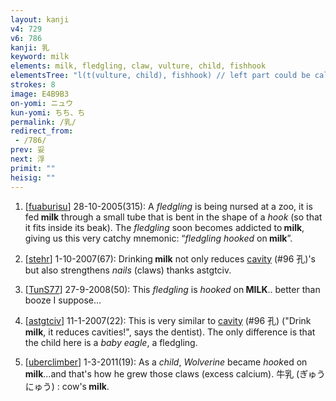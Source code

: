 ```yaml
---
layout: kanji
v4: 729
v6: 786
kanji: 乳
keyword: milk
elements: milk, fledgling, claw, vulture, child, fishhook
elementsTree: "l(t(vulture, child), fishhook) // left part could be called fledgling (extra element)"
strokes: 8
image: E4B9B3
on-yomi: ニュウ
kun-yomi: ちち、ち
permalink: /乳/
redirect_from:
 - /786/
prev: 妥
next: 浮
primit: ""
heisig: ""
---
```


1) [<a href="http://kanji.koohii.com/profile/fuaburisu">fuaburisu</a>] 28-10-2005(315): A <em>fledgling</em> is being nursed at a zoo, it is fed<strong> milk</strong> through a small tube that is bent in the shape of a <em>hook</em> (so that it fits inside its beak). The <em>fledgling</em> soon becomes addicted to<strong> milk</strong>, giving us this very catchy mnemonic: “<em>fledgling hooked</em> on<strong> milk</strong>”.

2) [<a href="http://kanji.koohii.com/profile/stehr">stehr</a>] 1-10-2007(67): Drinking<strong> milk</strong> not only reduces <a href="../v4/96.html">cavity</a> (#96 孔)&#039;s but also strengthens <em>nails</em> (claws) thanks astgtciv.

3) [<a href="http://kanji.koohii.com/profile/TunS77">TunS77</a>] 27-9-2008(50): This <em>fledgling</em> is <em>hooked</em> on<strong> MILK</strong>.. better than booze I suppose...

4) [<a href="http://kanji.koohii.com/profile/astgtciv">astgtciv</a>] 11-1-2007(22): This is very similar to <a href="../v4/96.html">cavity</a> (#96 孔) (&quot;Drink<strong> milk</strong>, it reduces cavities!&quot;, says the dentist). The only difference is that the child here is a <em>baby eagle</em>, a fledgling.

5) [<a href="http://kanji.koohii.com/profile/uberclimber">uberclimber</a>] 1-3-2011(19): As a <em>child</em>, <em>Wolverine</em> became <em>hook</em>ed on<strong> milk</strong>...and that&#039;s how he grew those claws (excess calcium). 牛乳 (ぎゅうにゅう) : cow&#039;s<strong> milk</strong>.

